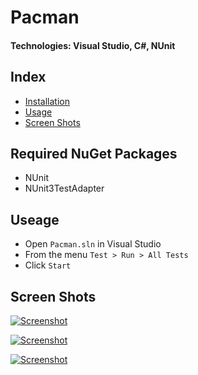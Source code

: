 # Pacman
#### Technologies: Visual Studio, C#, NUnit

## Index
* [Installation](#Install)
* [Usage](#Usage)
* [Screen Shots](#Shots)


## Required NuGet Packages
- NUnit
- NUnit3TestAdapter

## <a name="Usage">Useage</a>
* Open `Pacman.sln` in Visual Studio
* From the menu `Test > Run > All Tests`
* Click `Start`

## <a name="Shots">Screen Shots</a>
[![Screenshot](https://raw.githubusercontent.com/adrianeyre/pacman/master/images/screenshot1.png)](https://raw.githubusercontent.com/adrianeyre/pacman/master/images/screenshot1.png "Game View")

[![Screenshot](https://raw.githubusercontent.com/adrianeyre/pacman/master/images/screenshot2.png)](https://raw.githubusercontent.com/adrianeyre/pacman/master/images/screenshot2.png "Game View")

[![Screenshot](https://raw.githubusercontent.com/adrianeyre/pacman/master/images/screenshot3.png)](https://raw.githubusercontent.com/adrianeyre/pacman/master/images/screenshot3.png "Game View")
